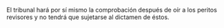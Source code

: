 El tribunal hará por sí mismo la comprobación después de oír a los peritos revisores y no tendrá que sujetarse al dictamen de éstos.